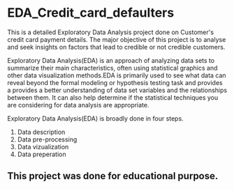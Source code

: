 # EDA_Credit_card_defaulters

This is a detailed Exploratory Data Analysis project done on Customer's credit card payment details. The major objective of this project is to analyse and seek insights on factors that lead to credible or not credible customers.

Exploratory Data Analysis(EDA) is an approach of analyzing data sets to summarize their main characteristics, often using statistical graphics and other data visualization methods.EDA is primarily used to see what data can reveal beyond the formal modeling or hypothesis testing task and provides a provides a better understanding of data set variables and the relationships between them. It can also help determine if the statistical techniques you are considering for data analysis are appropriate.

Exploratory Data Analysis(EDA) is broadly done in four steps.
1) Data description
2) Data pre-processing
3) Data vizualization
4) Data preperation

This project was done for educational purpose. 
-
